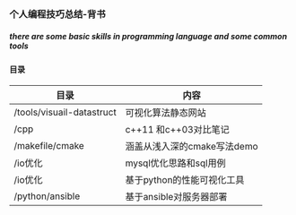 ### 个人编程技巧总结-背书

##### there are some basic skills in programming language and some common tools


#### 目录


|目录                            |             内容        |
|--------------------------------|------------------------|
|/tools/visuail-datastruct        |   可视化算法静态网站     |
|/cpp                             | c++11 和c++03对比笔记 |
|/makefile/cmake                    |涵盖从浅入深的cmake写法demo|
|/io优化                           |mysql优化思路和sql用例|
|/io优化                           |基于python的性能可视化工具|
|/python/ansible                         |基于ansible对服务器部署|
